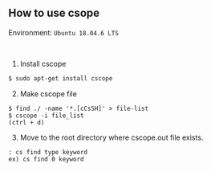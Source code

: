 ## How to use csope 
Environment: `Ubuntu 18.04.6 LTS`

<br/>

1. Install cscope
```bash
$ sudo apt-get install cscope

```

2. Make cscope file
```
$ find ./ -name '*.[cCsSH]' > file-list
$ cscope -i file_list
(ctrl + d)
```

3. Move to the root directory where cscope.out file exists.
```
: cs find type keyword
ex) cs find 0 keyword
```




